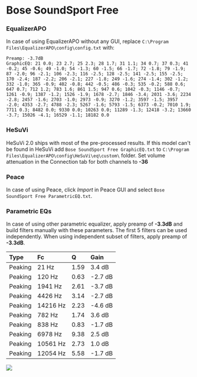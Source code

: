 # Bose SoundSport Free

### EqualizerAPO
In case of using EqualizerAPO without any GUI, replace `C:\Program Files\EqualizerAPO\config\config.txt`
with:
```
Preamp: -3.7dB
GraphicEQ: 21 0.0; 23 2.7; 25 2.3; 28 1.7; 31 1.1; 34 0.7; 37 0.3; 41 -0.2; 45 -0.6; 49 -1.0; 54 -1.3; 60 -1.5; 66 -1.7; 72 -1.8; 79 -1.9; 87 -2.0; 96 -2.1; 106 -2.3; 116 -2.5; 128 -2.5; 141 -2.5; 155 -2.5; 170 -2.4; 187 -2.2; 206 -2.1; 227 -1.8; 249 -1.6; 274 -1.4; 302 -1.2; 332 -1.0; 365 -0.9; 402 -0.8; 442 -0.5; 486 -0.3; 535 -0.2; 588 0.6; 647 0.7; 712 1.2; 783 1.6; 861 1.5; 947 0.6; 1042 -0.3; 1146 -0.7; 1261 -0.9; 1387 -1.2; 1526 -1.9; 1678 -2.7; 1846 -3.4; 2031 -3.6; 2234 -2.8; 2457 -1.6; 2703 -1.0; 2973 -0.9; 3270 -1.2; 3597 -1.5; 3957 -2.0; 4353 -2.7; 4788 -2.3; 5267 -1.6; 5793 -1.5; 6373 -0.2; 7010 1.9; 7711 0.3; 8482 0.0; 9330 0.0; 10263 0.0; 11289 -1.3; 12418 -3.2; 13660 -3.7; 15026 -4.1; 16529 -1.1; 18182 0.0
```

### HeSuVi
HeSuVi 2.0 ships with most of the pre-processed results. If this model can't be found in HeSuVi add
`Bose SoundSport Free GraphicEQ.txt` to `C:\Program Files\EqualizerAPO\config\HeSuVi\eq\custom\` folder.
Set volume attenuation in the Connection tab for both channels to **-36**

### Peace
In case of using Peace, click *Import* in Peace GUI and select `Bose SoundSport Free ParametricEQ.txt`.

### Parametric EQs
In case of using other parametric equalizer, apply preamp of **-3.3dB** and build filters manually
with these parameters. The first 5 filters can be used independently.
When using independent subset of filters, apply preamp of **-3.3dB**.

| Type    | Fc       |    Q | Gain    |
|:--------|:---------|:-----|:--------|
| Peaking | 21 Hz    | 1.59 | 3.4 dB  |
| Peaking | 120 Hz   | 0.63 | -2.7 dB |
| Peaking | 1941 Hz  | 2.61 | -3.7 dB |
| Peaking | 4426 Hz  | 3.14 | -2.7 dB |
| Peaking | 14216 Hz | 2.23 | -4.6 dB |
| Peaking | 782 Hz   | 1.74 | 3.6 dB  |
| Peaking | 838 Hz   | 0.83 | -1.7 dB |
| Peaking | 6978 Hz  | 9.38 | 2.5 dB  |
| Peaking | 10561 Hz | 2.73 | 1.0 dB  |
| Peaking | 12054 Hz | 5.58 | -1.7 dB |

![](https://raw.githubusercontent.com/jaakkopasanen/AutoEq/master/results/rtings/avg/Bose%20SoundSport%20Free/Bose%20SoundSport%20Free.png)